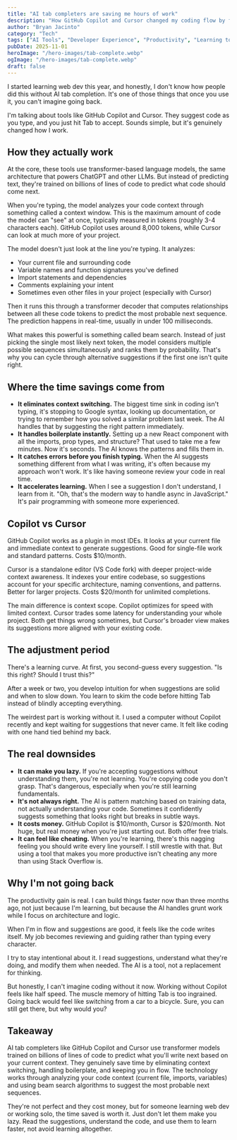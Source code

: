 ```yaml
---
title: "AI tab completers are saving me hours of work"
description: "How GitHub Copilot and Cursor changed my coding flow by filling in context-aware code before I even need it."
author: "Bryan Jacinto"
category: "Tech"
tags: ["AI Tools", "Developer Experience", "Productivity", "Learning to Code"]
pubDate: 2025-11-01
heroImage: "/hero-images/tab-complete.webp"
ogImage: "/hero-images/tab-complete.webp"
draft: false
---
```


I started learning web dev this year, and honestly, I don't know how people did this without AI tab completion. It's one of those things that once you use it, you can't imagine going back.

I'm talking about tools like GitHub Copilot and Cursor. They suggest code as you type, and you just hit Tab to accept. Sounds simple, but it's genuinely changed how I work.

## How they actually work

At the core, these tools use transformer-based language models, the same architecture that powers ChatGPT and other LLMs. But instead of predicting text, they're trained on billions of lines of code to predict what code should come next.

When you're typing, the model analyzes your code context through something called a context window. This is the maximum amount of code the model can "see" at once, typically measured in tokens (roughly 3-4 characters each). GitHub Copilot uses around 8,000 tokens, while Cursor can look at much more of your project.

The model doesn't just look at the line you're typing. It analyzes:

- Your current file and surrounding code
- Variable names and function signatures you've defined
- Import statements and dependencies
- Comments explaining your intent
- Sometimes even other files in your project (especially with Cursor)

Then it runs this through a transformer decoder that computes relationships between all these code tokens to predict the most probable next sequence. The prediction happens in real-time, usually in under 100 milliseconds.

What makes this powerful is something called beam search. Instead of just picking the single most likely next token, the model considers multiple possible sequences simultaneously and ranks them by probability. That's why you can cycle through alternative suggestions if the first one isn't quite right.

## Where the time savings come from

- **It eliminates context switching.** The biggest time sink in coding isn't typing, it's stopping to Google syntax, looking up documentation, or trying to remember how you solved a similar problem last week. The AI handles that by suggesting the right pattern immediately.
- **It handles boilerplate instantly.** Setting up a new React component with all the imports, prop types, and structure? That used to take me a few minutes. Now it's seconds. The AI knows the patterns and fills them in.
- **It catches errors before you finish typing.** When the AI suggests something different from what I was writing, it's often because my approach won't work. It's like having someone review your code in real time.
- **It accelerates learning.** When I see a suggestion I don't understand, I learn from it. "Oh, that's the modern way to handle async in JavaScript." It's pair programming with someone more experienced.

## Copilot vs Cursor

GitHub Copilot works as a plugin in most IDEs. It looks at your current file and immediate context to generate suggestions. Good for single-file work and standard patterns. Costs $10/month.

Cursor is a standalone editor (VS Code fork) with deeper project-wide context awareness. It indexes your entire codebase, so suggestions account for your specific architecture, naming conventions, and patterns. Better for larger projects. Costs $20/month for unlimited completions.

The main difference is context scope. Copilot optimizes for speed with limited context. Cursor trades some latency for understanding your whole project. Both get things wrong sometimes, but Cursor's broader view makes its suggestions more aligned with your existing code.

## The adjustment period

There's a learning curve. At first, you second-guess every suggestion. "Is this right? Should I trust this?"

After a week or two, you develop intuition for when suggestions are solid and when to slow down. You learn to skim the code before hitting Tab instead of blindly accepting everything.

The weirdest part is working without it. I used a computer without Copilot recently and kept waiting for suggestions that never came. It felt like coding with one hand tied behind my back.

## The real downsides

- **It can make you lazy.** If you're accepting suggestions without understanding them, you're not learning. You're copying code you don't grasp. That's dangerous, especially when you're still learning fundamentals.
- **It's not always right.** The AI is pattern matching based on training data, not actually understanding your code. Sometimes it confidently suggests something that looks right but breaks in subtle ways.
- **It costs money.** GitHub Copilot is $10/month, Cursor is $20/month. Not huge, but real money when you're just starting out. Both offer free trials.
- **It can feel like cheating.** When you're learning, there's this nagging feeling you should write every line yourself. I still wrestle with that. But using a tool that makes you more productive isn't cheating any more than using Stack Overflow is.

## Why I'm not going back

The productivity gain is real. I can build things faster now than three months ago, not just because I'm learning, but because the AI handles grunt work while I focus on architecture and logic.

When I'm in flow and suggestions are good, it feels like the code writes itself. My job becomes reviewing and guiding rather than typing every character.

I try to stay intentional about it. I read suggestions, understand what they're doing, and modify them when needed. The AI is a tool, not a replacement for thinking.

But honestly, I can't imagine coding without it now. Working without Copilot feels like half speed. The muscle memory of hitting Tab is too ingrained. Going back would feel like switching from a car to a bicycle. Sure, you can still get there, but why would you?

## Takeaway

AI tab completers like GitHub Copilot and Cursor use transformer models trained on billions of lines of code to predict what you'll write next based on your current context. They genuinely save time by eliminating context switching, handling boilerplate, and keeping you in flow. The technology works through analyzing your code context (current file, imports, variables) and using beam search algorithms to suggest the most probable next sequences.

They're not perfect and they cost money, but for someone learning web dev or working solo, the time saved is worth it. Just don't let them make you lazy. Read the suggestions, understand the code, and use them to learn faster, not avoid learning altogether.
